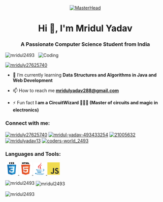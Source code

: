 <p align="center"> 
  <a href="https://github.com/mridul2493">
    <img src="https://imgs.search.brave.com/OQUClWIFtgEyPCo5zvofpzwDEi4BMhocCr9lUCEdMEo/rs:fit:860:0:0:0/g:ce/aHR0cHM6Ly9tZWRp/YS5pc3RvY2twaG90/by5jb20vaWQvMTgz/ODA1ODQzL3Bob3Rv/L2dlbmVyaWMtamF2/YS1jb2RlLmpwZz9z/PTYxMng2MTImdz0w/Jms9MjAmYz1KQWdv/MHVkdFJ6T1NjRFdS/RHZnSFl3Zms4bTJw/RHUxUjNWSWd6SHpl/TU9jPQ" alt="MasterHead" style="width:500%; height: 300px; object-fit: cover;">
  </a>
</p>

<h1 align="center">Hi 👋, I'm Mridul Yadav</h1>
<h3 align="center">A Passionate Computer Science Student from India</h3>
<img align="right" alt="Coding" width="400" src="https://i.pinimg.com/originals/81/17/8b/81178b47a8598f0c81c4799f2cdd4057.gif">

<p align="left"> <img src="https://komarev.com/ghpvc/?username=mridul2493&label=Profile%20views&color=0e75b6&style=flat" alt="mridul2493" /> </p>

<p align="left"> <a href="https://twitter.com/mriduly27625740" target="blank"><img src="https://img.shields.io/twitter/follow/mriduly27625740?logo=twitter&style=for-the-badge" alt="mriduly27625740" /></a> </p>

- 🌱 I’m currently learning **Data Structures and Algorithms in Java and Web Development**

- 📫 How to reach me **mridulyadav288@gmail.com**

- ⚡ Fun fact **I am a CircuitWizard 🧙‍♂️💡 (Master of circuits and magic in electronics)**

<h3 align="left">Connect with me:</h3>
<p align="left">
<a href="https://twitter.com/mriduly27625740" target="blank"><img align="center" src="https://raw.githubusercontent.com/rahuldkjain/github-profile-readme-generator/master/src/images/icons/Social/twitter.svg" alt="mriduly27625740" height="30" width="40" /></a>
<a href="https://linkedin.com/in/mridul-yadav-493433254" target="blank"><img align="center" src="https://raw.githubusercontent.com/rahuldkjain/github-profile-readme-generator/master/src/images/icons/Social/linked-in-alt.svg" alt="mridul-yadav-493433254" height="30" width="40" /></a>
<a href="https://stackoverflow.com/users/21005632" target="blank"><img align="center" src="https://raw.githubusercontent.com/rahuldkjain/github-profile-readme-generator/master/src/images/icons/Social/stack-overflow.svg" alt="21005632" height="30" width="40" /></a>
<a href="https://instagram.com/mridulyadav13" target="blank"><img align="center" src="https://raw.githubusercontent.com/rahuldkjain/github-profile-readme-generator/master/src/images/icons/Social/instagram.svg" alt="mridulyadav13" height="30" width="40" /></a>
<!--<a href="https://www.codechef.com/users/codermridul" target="blank"><img align="center" src="https://cdn.jsdelivr.net/npm/simple-icons@3.1.0/icons/codechef.svg" alt="codermridul" height="30" width="40" /></a>-->
<!--<a href="https://codeforces.com/profile/coders_king" target="blank"><img align="center" src="https://raw.githubusercontent.com/rahuldkjain/github-profile-readme-generator/master/src/images/icons/Social/codeforces.svg" alt="coders_king" height="30" width="40" /></a>-->
<a href="https://www.leetcode.com/coders-world_2493" target="blank"><img align="center" src="https://raw.githubusercontent.com/rahuldkjain/github-profile-readme-generator/master/src/images/icons/Social/leet-code.svg" alt="coders-world_2493" height="30" width="40" /></a>
<!--<a href="https://auth.geeksforgeeks.org/user/mriduofyw" target="blank"><img align="center" src="https://raw.githubusercontent.com/rahuldkjain/github-profile-readme-generator/master/src/images/icons/Social/geeks-for-geeks.svg" alt="mriduofyw" height="30" width="40" /></a>-->
</p>

<h3 align="left">Languages and Tools:</h3>
<p align="left"> <a href="https://www.w3schools.com/css/" target="_blank" rel="noreferrer"> <img src="https://raw.githubusercontent.com/devicons/devicon/master/icons/css3/css3-original-wordmark.svg" alt="css3" width="40" height="40"/> </a> <a href="https://www.w3.org/html/" target="_blank" rel="noreferrer"> <img src="https://raw.githubusercontent.com/devicons/devicon/master/icons/html5/html5-original-wordmark.svg" alt="html5" width="40" height="40"/> </a> <a href="https://www.java.com" target="_blank" rel="noreferrer"> <img src="https://raw.githubusercontent.com/devicons/devicon/master/icons/java/java-original.svg" alt="java" width="40" height="40"/> </a> <a href="https://developer.mozilla.org/en-US/docs/Web/JavaScript" target="_blank" rel="noreferrer"> <img src="https://raw.githubusercontent.com/devicons/devicon/master/icons/javascript/javascript-original.svg" alt="javascript" width="40" height="40"/> </a> </p>

<p><img align="left" src="https://github-readme-stats.vercel.app/api/top-langs?username=mridul2493&show_icons=true&locale=en&layout=compact" alt="mridul2493" /></p>

<p>&nbsp;<img align="center" src="https://github-readme-stats.vercel.app/api?username=mridul2493&show_icons=true&locale=en" alt="mridul2493" /></p>

<p><img align="center" src="https://github-readme-streak-stats.herokuapp.com/?user=mridul2493&" alt="mridul2493" /></p>
